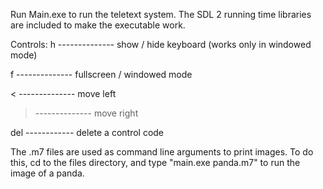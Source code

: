 Run Main.exe to run the teletext system.
The SDL 2 running time libraries are included to make the executable work.

Controls:
h -------------- show / hide keyboard (works only in windowed mode)

f -------------- fullscreen / windowed mode

< -------------- move left

> -------------- move right

del ------------ delete a control code
   
The .m7 files are used as command line arguments to print images. To do this, cd to the files directory, and type "main.exe panda.m7" to run the image of a panda.
